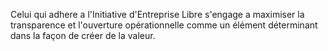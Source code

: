 Celui qui adhere a l'Initiative d'Entreprise Libre s'engage a maximiser la transparence et
l'ouverture opérationnelle comme un élément déterminant dans la façon de créer de la valeur.
